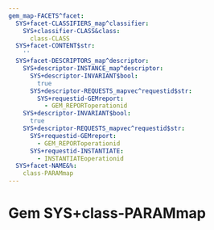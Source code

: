 ```yaml
---
gem_map-FACETS^facet:
  SYS+facet-CLASSIFIERS_map^classifier:
    SYS+classifier-CLASS&class:
      class-CLASS
  SYS+facet-CONTENT$str:
    ''
  SYS+facet-DESCRIPTORS_map^descriptor:
    SYS+descriptor-INSTANCE_map^descriptor:
      SYS+descriptor-INVARIANT$bool:
        true
      SYS+descriptor-REQUESTS_mapvec^requestid$str:
        SYS+requestid-GEMreport:
          - GEM_REPORToperationid
    SYS+descriptor-INVARIANT$bool:
      true
    SYS+descriptor-REQUESTS_mapvec^requestid$str:
      SYS+requestid-GEMreport:
        - GEM_REPORToperationid
      SYS+requestid-INSTANTIATE:
        - INSTANTIATEoperationid
  SYS+facet-NAME&%:
    class-PARAMmap
---
```

# Gem SYS+class-PARAMmap

